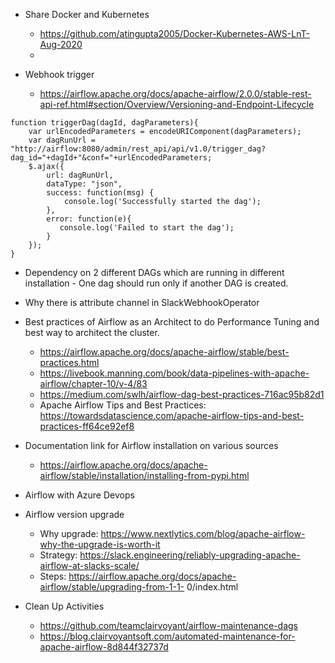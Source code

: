 - Share Docker and Kubernetes
  - https://github.com/atingupta2005/Docker-Kubernetes-AWS-LnT-Aug-2020
  -

- Webhook trigger
  - https://airflow.apache.org/docs/apache-airflow/2.0.0/stable-rest-api-ref.html#section/Overview/Versioning-and-Endpoint-Lifecycle
```
function triggerDag(dagId, dagParameters){
    var urlEncodedParameters = encodeURIComponent(dagParameters);
    var dagRunUrl = "http://airflow:8080/admin/rest_api/api/v1.0/trigger_dag?dag_id="+dagId+"&conf="+urlEncodedParameters;
    $.ajax({
        url: dagRunUrl,
        dataType: "json",
        success: function(msg) {
            console.log('Successfully started the dag');
        },
        error: function(e){
           console.log('Failed to start the dag');
        }
    });
}
```

- Dependency on 2 different DAGs which are running in different installation - One dag should run only if another DAG is created.

- Why there is attribute channel in SlackWebhookOperator

- Best practices of Airflow as an Architect to do Performance Tuning and best way to architect the cluster.
  - https://airflow.apache.org/docs/apache-airflow/stable/best-practices.html
  - https://livebook.manning.com/book/data-pipelines-with-apache-airflow/chapter-10/v-4/83
  - https://medium.com/swlh/airflow-dag-best-practices-716ac95b82d1
  - Apache Airflow Tips and Best Practices: https://towardsdatascience.com/apache-airflow-tips-and-best-practices-ff64ce92ef8

- Documentation link for Airflow installation on various sources
  - https://airflow.apache.org/docs/apache-airflow/stable/installation/installing-from-pypi.html

- Airflow with Azure Devops

- Airflow version upgrade
  - Why upgrade: https://www.nextlytics.com/blog/apache-airflow-why-the-upgrade-is-worth-it
  - Strategy: https://slack.engineering/reliably-upgrading-apache-airflow-at-slacks-scale/
  - Steps: https://airflow.apache.org/docs/apache-airflow/stable/upgrading-from-1-1- 0/index.html

- Clean Up Activities
  - https://github.com/teamclairvoyant/airflow-maintenance-dags
  - https://blog.clairvoyantsoft.com/automated-maintenance-for-apache-airflow-8d844f32737d
